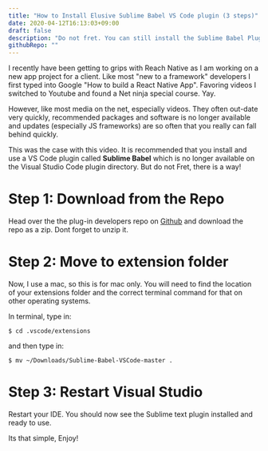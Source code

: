 ```yaml
---
title: "How to Install Elusive Sublime Babel VS Code plugin (3 steps)"
date: 2020-04-12T16:13:03+09:00
draft: false
description: "Do not fret. You can still install the Sublime Babel Plugin. "
githubRepo: ""
---
```



I recently have been getting to grips with Reach Native as I am working on a new app project for a client. Like most "new to a framework" developers I first typed into Google "How to build a React Native App". Favoring videos I switched to Youtube and found a Net ninja special course. Yay.

However, like most media on the net, especially videos. They often out-date very quickly, recommended packages and software is no longer available and updates (especially JS frameworks) are so often that you really can fall behind quickly. 

This was the case with this video. It is recommended that you install and use a VS Code plugin called <strong>Sublime Babel</strong> which is no longer available on the Visual Studio Code plugin directory. But do not Fret, there is a way! 

# Step 1: Download from the Repo 

Head over the the plug-in developers repo on <a href="https://github.com/joshpeng/Sublime-Babel-VSCode" target="_blank">Github</a> and download the repo as a zip. Dont forget to unzip it. 

# Step 2: Move to extension folder

Now, I use a mac, so this is for mac only. You will need to find the location of your extensions folder and the correct terminal command for that on other operating systems. 

In terminal, type in: 

<pre><code>$ cd .vscode/extensions</code></pre>

and then type in:

<pre><code>$ mv ~/Downloads/Sublime-Babel-VSCode-master .</code></pre>

# Step 3: Restart Visual Studio

Restart your IDE. You should now see the Sublime text plugin installed and ready to use. 


Its that simple, Enjoy! 

